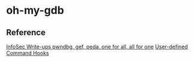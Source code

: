 # oh-my-gdb

## Reference
[InfoSec Write-ups pwndbg, gef, peda. one for all, all for one](https://medium.com/bugbountywriteup/pwndbg-gef-peda-one-for-all-and-all-for-one-714d71bf36b8)
[User-defined Command Hooks](https://sourceware.org/gdb/onlinedocs/gdb/Hooks.html)


